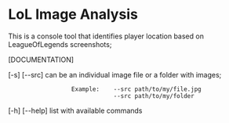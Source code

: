 # LoL Image Analysis

This is a console tool that identifies player location based on LeagueOfLegends screenshots;

[DOCUMENTATION]

[-s] [--src]   can be an individual image file or a folder with images;

                      Example:    --src path/to/my/file.jpg
                                  --src path/to/my/folder
                                  
[-h] [--help]  list with available commands
